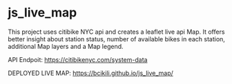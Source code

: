 # js_live_map
This project uses citibike NYC api and creates a leaflet live api Map. It offers better insight about station status, number of available bikes in each station, additional Map layers and a Map legend. 

API Endpoit: https://citibikenyc.com/system-data

DEPLOYED LIVE MAP: https://bcikili.github.io/js_live_map/

